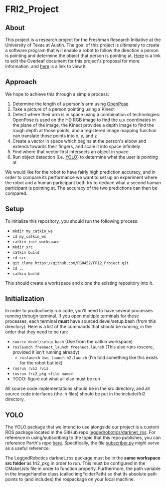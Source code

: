 # FRI2_Project

## About
This project is a research project for the Freshman Research Initiative at the University of Texas at Austin. The goal of this project is ultimately to create a software program that will enable a robot to follow the direction a person is pointing and determine the object that person is pointing at. [Here](https://www.overleaf.com/8178441511hhgghwzctwtj) is a link to edit the Overleaf document for this project's proposal for more information, and [here](https://www.overleaf.com/read/prmwvtgfdbkz) is a link to view it.

## Approach
We hope to achieve this through a simple process:
1. Determine the length of a person's arm using [OpenPose](https://github.com/CMU-Perceptual-Computing-Lab/openpose)
2. Take a picture of a person pointing using a Kinect
3. Detect where their arm is in space using a combination of technologies: OpenPose is used on the HD RGB image to find the u,v coordinates in the plane of the image, the Kinect provides a depth image to find the rough depth at those points, and a registered image mapping function can translate those points into x, y, and z
4. Create a vector in space which begins at the person's elbow and extends towards their fingers, and scale it into space infinitely
5. Find where that vector first intersects an object in space
6. Run object detection (i.e. [YOLO](https://pjreddie.com/darknet/yolo/)) to determine what the user is pointing at

We would like for the robot to have fairly high prediction accuracy, and in order to compare its performance we want to set up an experiment where the robot and a human participant both try to deduce what a second human participant is pointing at. The accuracy of the two predictions can then be compared.

## Setup
To initialize this repository, you should run the following process:
* `mkdir my_catkin_ws`
* `cd my_catkin_ws`
* `catkin_init_workspace`
* `mkdir src`
* `catkin build`
* `cd src`
* `git clone https://github.com/RG8452/FRI2_Project.git`
* `cd ..`
* `catkin build`

This should create a workspace and clone the existing repository into it.

## Initialization
In order to productively run code, you'll need to have several processes running through terminal. If you open multiple terminals for these processes, each terminal **must** have sourced devel/setup.bash (from this directory). Here is a list of the commands that should be running, in the order that they need to be run:

* `source devel/setup.bash` (Use from the catkin workspace)
* `roslaunch freenect_launch freenect.launch` (This also runs roscore, provided it isn't running already)
  * `roslaunch bwi_launch v2.launch` (I'm told something like this exists for the robot but idk)
* `rosrun rviz rviz`
* `rosrun fri2_pkg <file name>`
* TODO: figure out what all else must be run

All source code implementations should be in the src directory, and all source code interfaces (the .h files) should be put in the include/fri2 directory.

## YOLO
The YOLO package that we intend to use alongside our project is a custom ROS package located in the GitHub repo [leggedrobotics/darknet_ros](https://github.com/leggedrobotics/darknet_ros). For reference in using/subscribing to the topic that this repo publishes, you can reference Parth's repo [here](https://github.com/ParthChonkar/FRI_FinalProject). Specifically, the file [subscriber.py](https://github.com/ParthChonkar/FRI_FinalProject/blob/master/identification_protocol/src/subscriber.py) might serve as a useful reference.

The LeggedRobotics darknet_ros package must be in the **same workspace src folder** as fri2_pkg in order to run. This must be configured in the CMakeLists file in order to function properly. Furthermore, the path variable in the ImageHandler class (called imgFolderPath) so that its absolute path points to (and includes) the rospackage on your local machine.
